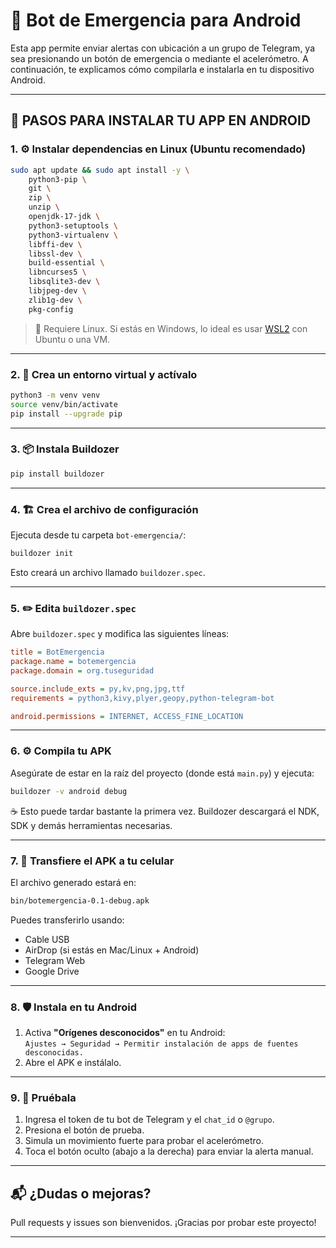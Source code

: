 # 📱 Bot de Emergencia para Android

Esta app permite enviar alertas con ubicación a un grupo de Telegram, ya sea presionando un botón de emergencia o mediante el acelerómetro. A continuación, te explicamos cómo compilarla e instalarla en tu dispositivo Android.

---

## 🚀 PASOS PARA INSTALAR TU APP EN ANDROID

### 1. ⚙️ Instalar dependencias en Linux (Ubuntu recomendado)

```bash
sudo apt update && sudo apt install -y \
    python3-pip \
    git \
    zip \
    unzip \
    openjdk-17-jdk \
    python3-setuptools \
    python3-virtualenv \
    libffi-dev \
    libssl-dev \
    build-essential \
    libncurses5 \
    libsqlite3-dev \
    libjpeg-dev \
    zlib1g-dev \
    pkg-config
```

> 📌 Requiere Linux. Si estás en Windows, lo ideal es usar [WSL2](https://learn.microsoft.com/en-us/windows/wsl/install) con Ubuntu o una VM.

---

### 2. 🐍 Crea un entorno virtual y actívalo

```bash
python3 -m venv venv
source venv/bin/activate
pip install --upgrade pip
```

---

### 3. 📦 Instala Buildozer

```bash
pip install buildozer
```

---

### 4. 🏗️ Crea el archivo de configuración

Ejecuta desde tu carpeta `bot-emergencia/`:

```bash
buildozer init
```

Esto creará un archivo llamado `buildozer.spec`.

---

### 5. ✏️ Edita `buildozer.spec`

Abre `buildozer.spec` y modifica las siguientes líneas:

```ini
title = BotEmergencia
package.name = botemergencia
package.domain = org.tuseguridad

source.include_exts = py,kv,png,jpg,ttf
requirements = python3,kivy,plyer,geopy,python-telegram-bot

android.permissions = INTERNET, ACCESS_FINE_LOCATION
```

---

### 6. ⚙️ Compila tu APK

Asegúrate de estar en la raíz del proyecto (donde está `main.py`) y ejecuta:

```bash
buildozer -v android debug
```

☕ Esto puede tardar bastante la primera vez. Buildozer descargará el NDK, SDK y demás herramientas necesarias.

---

### 7. 📲 Transfiere el APK a tu celular

El archivo generado estará en:

```bash
bin/botemergencia-0.1-debug.apk
```

Puedes transferirlo usando:

- Cable USB  
- AirDrop (si estás en Mac/Linux + Android)  
- Telegram Web  
- Google Drive  

---

### 8. 🛡️ Instala en tu Android

1. Activa **"Orígenes desconocidos"** en tu Android:  
   `Ajustes → Seguridad → Permitir instalación de apps de fuentes desconocidas.`
2. Abre el APK e instálalo.

---

### 9. 🚨 Pruébala

1. Ingresa el token de tu bot de Telegram y el `chat_id` o `@grupo`.
2. Presiona el botón de prueba.
3. Simula un movimiento fuerte para probar el acelerómetro.
4. Toca el botón oculto (abajo a la derecha) para enviar la alerta manual.

---

## 📬 ¿Dudas o mejoras?

Pull requests y issues son bienvenidos. ¡Gracias por probar este proyecto!

---
